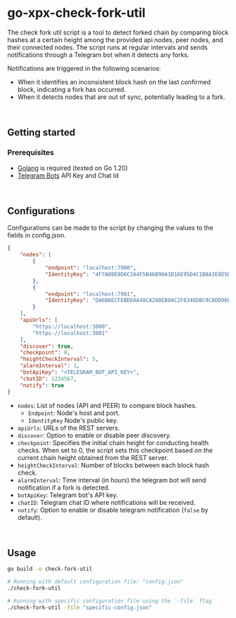 # go-xpx-check-fork-util

The check fork util script is a tool to detect forked chain by comparing block hashes at a certain height among the provided api nodes, peer nodes, and their connected nodes. The script runs at regular intervals and sends notifications through a Telegram bot when it detects any forks. 

Notifications are triggered in the following scenarios:
- When it identifies an inconsistent block hash on the last confirmed block, indicating a fork has occurred.
- When it detects nodes that are out of sync, potentially leading to a fork.

<br/>

## Getting started
### Prerequisites
* [Golang](https://golang.org/
) is required (tested on Go 1.20)
* [Telegram Bots](https://core.telegram.org/bots
) API Key and Chat Id 

<br/>

## Configurations

Configurations can be made to the script by changing the values to the fields in config.json.

```json
{
    "nodes": [
        {
            "endpoint": "localhost:7900",
            "IdentityKey": "4F7A80E9D6C2A4F5B46B90A1D16E95D4C1B8A3E8D5D1479D7C802C475D70A2E"
        },
        {
            "endpoint": "localhost:7901",
            "IdentityKey": "DA6B8ECFEBDDAA49CA26DEB8AC2F6346DBC9C8DD96B4584A01410190DAB4A45A"
        }     
    ],
    "apiUrls": [
        "https://localhost:3000",
        "https://localhost:3001"
    ],
    "discover": true,
    "checkpoint": 0,
    "heightCheckInterval": 5,
    "alarmInterval": 1,
    "botApiKey": "<TELEGRAM_BOT_API_KEY>",
    "chatID": 1234567,
    "notify": true
}
```

* `nodes`: List of nodes (API and PEER) to compare block hashes.
    * `Endpoint`: Node's host and port.
    * `IdentityKey` Node's public key.
* `apiUrls`: URLs of the REST servers.
* `discover`: Option to enable or disable peer discovery.
* `checkpoint`:  Specifies the initial chain height for conducting health checks. When set to 0, the script sets this checkpoint based on the current chain height obtained from the REST server.
* `heightCheckInterval`: Number of blocks between each block hash check.
* `alarmInterval`: Time interval (*in hours*) the telegram bot will send notification if a fork is detected.
* `botApiKey`: Telegram bot's API key.
* `chatID`: Telegram chat ID where notifications will be received.
* `notify`: Option to enable or disable telegram notification (`false` by default).
  
<br/>

## Usage
```bash
go build -o check-fork-util

# Running with default configuration file: "config.json"
./check-fork-util

# Running with specific configuration file using the `-file` flag
./check-fork-util -file "specific-config.json"
```
